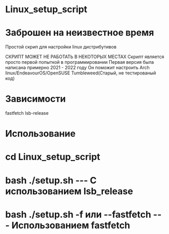 # Linux_setup_script
# Заброшен на неизвестное время
Простой скрип для настройки linux дистрибутивов

СКРИПТ МОЖЕТ НЕ РАБОТАТЬ В НЕКОТОРЫХ МЕСТАХ
Скрипт является просто первой попыткой в программировании 
Первая версия была написана примерно 2021 - 2022 году
Он поможит настроить Arch linux/EndeavourOS/OpenSUSE Tumbleweed(Старый, не тестированый код)


# Зависимости
fastfetch
lsb-release

# Использование
# cd Linux_setup_script
# bash ./setup.sh --- С использованием lsb_release
# bash ./setup.sh -f или --fastfetch --- Использованием fastfetch
